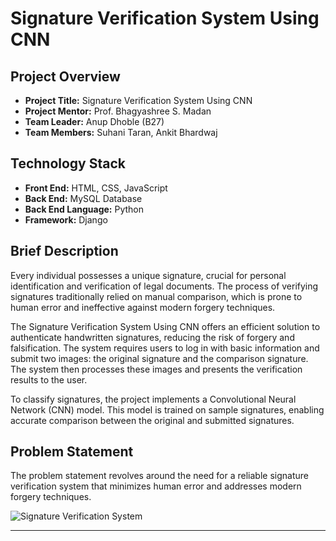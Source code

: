 
# Signature Verification System Using CNN

## Project Overview

- **Project Title:** Signature Verification System Using CNN
- **Project Mentor:** Prof. Bhagyashree S. Madan
- **Team Leader:** Anup Dhoble (B27)
- **Team Members:** Suhani Taran, Ankit Bhardwaj

## Technology Stack

- **Front End:** HTML, CSS, JavaScript
- **Back End:** MySQL Database
- **Back End Language:** Python
- **Framework:** Django

## Brief Description

Every individual possesses a unique signature, crucial for personal identification and verification of legal documents. The process of verifying signatures traditionally relied on manual comparison, which is prone to human error and ineffective against modern forgery techniques.

The Signature Verification System Using CNN offers an efficient solution to authenticate handwritten signatures, reducing the risk of forgery and falsification. The system requires users to log in with basic information and submit two images: the original signature and the comparison signature. The system then processes these images and presents the verification results to the user.

To classify signatures, the project implements a Convolutional Neural Network (CNN) model. This model is trained on sample signatures, enabling accurate comparison between the original and submitted signatures.

## Problem Statement

The problem statement revolves around the need for a reliable signature verification system that minimizes human error and addresses modern forgery techniques.

![Signature Verification System](https://github.com/anupdhoble/6thSemProject_SignatureVerification/assets/83175840/78868356-f723-43f3-87d2-4f62a2557adc)

---

